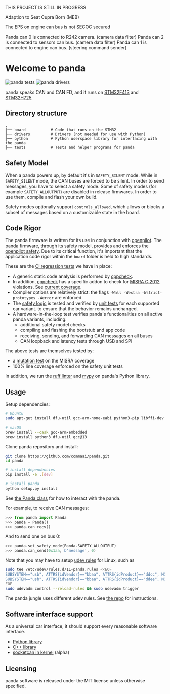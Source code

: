 THIS PROJECT IS STILL IN PROGRESS

Adaption to Seat Cupra Born (MEB)

The EPS on engine can bus is not SECOC secured

Panda can 0 is connected to R242 camera. (camera data filter) Panda can 2 is connected to sensors can bus. (camera data filter) Panda can 1 is connected to engine can bus. (steering command sender)

# Welcome to panda

![panda tests](https://github.com/commaai/panda/workflows/tests/badge.svg)
![panda drivers](https://github.com/commaai/panda/workflows/drivers/badge.svg)

panda speaks CAN and CAN FD, and it runs on [STM32F413](https://www.st.com/resource/en/reference_manual/rm0430-stm32f413423-advanced-armbased-32bit-mcus-stmicroelectronics.pdf) and [STM32H725](https://www.st.com/resource/en/reference_manual/rm0468-stm32h723733-stm32h725735-and-stm32h730-value-line-advanced-armbased-32bit-mcus-stmicroelectronics.pdf).

## Directory structure

```
.
├── board           # Code that runs on the STM32
├── drivers         # Drivers (not needed for use with Python)
├── python          # Python userspace library for interfacing with the panda
├── tests           # Tests and helper programs for panda
```

## Safety Model

When a panda powers up, by default it's in `SAFETY_SILENT` mode. While in `SAFETY_SILENT` mode, the CAN buses are forced to be silent. In order to send messages, you have to select a safety mode. Some of safety modes (for example `SAFETY_ALLOUTPUT`) are disabled in release firmwares. In order to use them, compile and flash your own build.

Safety modes optionally support `controls_allowed`, which allows or blocks a subset of messages based on a customizable state in the board.

## Code Rigor

The panda firmware is written for its use in conjunction with [openpilot](https://github.com/commaai/openpilot). The panda firmware, through its safety model, provides and enforces the
[openpilot safety](https://github.com/commaai/openpilot/blob/master/docs/SAFETY.md). Due to its critical function, it's important that the application code rigor within the `board` folder is held to high standards.

These are the [CI regression tests](https://github.com/commaai/panda/actions) we have in place:
* A generic static code analysis is performed by [cppcheck](https://github.com/danmar/cppcheck/).
* In addition, [cppcheck](https://github.com/danmar/cppcheck/) has a specific addon to check for [MISRA C:2012](https://misra.org.uk/) violations. See [current coverage](https://github.com/commaai/panda/blob/master/tests/misra/coverage_table).
* Compiler options are relatively strict: the flags `-Wall -Wextra -Wstrict-prototypes -Werror` are enforced.
* The [safety logic](https://github.com/commaai/panda/tree/master/board/safety) is tested and verified by [unit tests](https://github.com/commaai/panda/tree/master/tests/safety) for each supported car variant.
to ensure that the behavior remains unchanged.
* A hardware-in-the-loop test verifies panda's functionalities on all active panda variants, including:
  * additional safety model checks
  * compiling and flashing the bootstub and app code
  * receiving, sending, and forwarding CAN messages on all buses
  * CAN loopback and latency tests through USB and SPI

The above tests are themselves tested by:
* a [mutation test](tests/misra/test_mutation.py) on the MISRA coverage
* 100% line coverage enforced on the safety unit tests

In addition, we run the [ruff linter](https://github.com/astral-sh/ruff) and [mypy](https://mypy-lang.org/) on panda's Python library.

## Usage

Setup dependencies:
```bash
# Ubuntu
sudo apt-get install dfu-util gcc-arm-none-eabi python3-pip libffi-dev git clang-17

# macOS
brew install --cask gcc-arm-embedded
brew install python3 dfu-util gcc@13
```

Clone panda repository and install:
``` bash
git clone https://github.com/commaai/panda.git
cd panda

# install dependencies
pip install -e .[dev]

# install panda
python setup.py install
```

See [the Panda class](https://github.com/commaai/panda/blob/master/python/__init__.py) for how to interact with the panda.

For example, to receive CAN messages:
``` python
>>> from panda import Panda
>>> panda = Panda()
>>> panda.can_recv()
```
And to send one on bus 0:
``` python
>>> panda.set_safety_mode(Panda.SAFETY_ALLOUTPUT)
>>> panda.can_send(0x1aa, b'message', 0)
```
Note that you may have to setup [udev rules](https://github.com/commaai/panda/tree/master/drivers/linux) for Linux, such as
``` bash
sudo tee /etc/udev/rules.d/11-panda.rules <<EOF
SUBSYSTEM=="usb", ATTRS{idVendor}=="bbaa", ATTRS{idProduct}=="ddcc", MODE="0666"
SUBSYSTEM=="usb", ATTRS{idVendor}=="bbaa", ATTRS{idProduct}=="ddee", MODE="0666"
EOF
sudo udevadm control --reload-rules && sudo udevadm trigger
```

The panda jungle uses different udev rules. See [the repo](https://github.com/commaai/panda_jungle#udev-rules) for instructions. 

## Software interface support

As a universal car interface, it should support every reasonable software interface.

- [Python library](https://github.com/commaai/panda/tree/master/python)
- [C++ library](https://github.com/commaai/openpilot/tree/master/selfdrive/pandad)
- [socketcan in kernel](https://github.com/commaai/panda/tree/master/drivers/linux) (alpha)

## Licensing

panda software is released under the MIT license unless otherwise specified.
